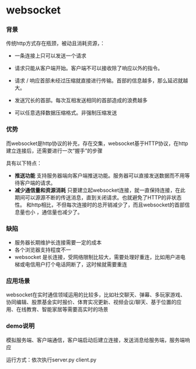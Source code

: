 # websocket

### 背景

传统http方式存在瓶颈，被动且消耗资源，：

* 一条连接上只可以发送一个请求
* 请求只能从客户端开始。客户端不可以接收除了响应以外的指令。

* 请求 / 响应首部未经过压缩就直接进行传输。首部的信息越多，那么延迟就越大。
* 发送冗长的首部。每次互相发送相同的首部造成的浪费越多

* 可以任意选择数据压缩格式。非强制压缩发送

### 优势

而websocket是http协议的补充，存在交集，websocket基于HTTP协议，在http建立连接后，还需要进行一次“握手”的步骤

具有以下特点：

* **推送功能**
  支持服务器端向客户端推送功能。服务器可以直接发送数据而不用等待客户端的请求。
* **减少通信量和资源消耗**
  只要建立起websocket连接，就一直保持连接，在此期间可以源源不断的传送消息，直到关闭请求。也就避免了HTTP的非状态性。
  和http相比，不但每次连接时的总开销减少了，而且websocket的首部信息量也小 ，通信量也减少了。

### 缺陷

* 服务器长期维护长连接需要一定的成本
* 各个浏览器支持程度不一
* websocket 是长连接，受网络限制比较大，需要处理好重连，比如用户进电梯或电信用户打个电话网断了，这时候就需要重连

### 应用场景

websocket在实时通信领域运用的比较多，比如社交聊天、弹幕、多玩家游戏、协同编辑、股票基金实时报价、体育实况更新、视频会议/聊天、基于位置的应用、在线教育、智能家居等需要高实时的场景

### demo说明

模拟服务端、客户端通信，客户端启动后建立连接，发送消息给服务端，服务端响应

运行方式：依次执行server.py client.py
